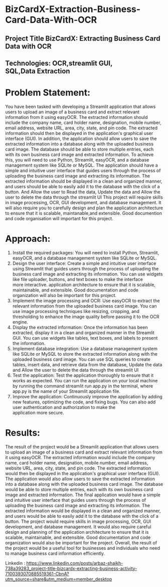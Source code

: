 # BizCardX-Extraction-Business-Card-Data-With-OCR
## Project Title BizCardX: Extracting Business Card Data with OCR

## Technologies: OCR,streamlit GUI, SQL,Data Extraction

# Problem Statement:
You have been tasked with developing a Streamlit application that allows users to
upload an image of a business card and extract relevant information from it using
easyOCR. The extracted information should include the company name, card holder
name, designation, mobile number, email address, website URL, area, city, state,
and pin code. The extracted information should then be displayed in the application's
graphical user interface (GUI).
In addition, the application should allow users to save the extracted information into
a database along with the uploaded business card image. The database should be
able to store multiple entries, each with its own business card image and extracted
information.
To achieve this, you will need to use Python, Streamlit, easyOCR, and a database
management system like SQLite or MySQL. The application should have a simple
and intuitive user interface that guides users through the process of uploading the
business card image and extracting its information. The extracted information should
be displayed in a clean and organized manner, and users should be able to easily
add it to the database with the click of a button. And Allow the user to Read the data,
Update the data and Allow the user to delete the data through the streamlit UI
This project will require skills in image processing, OCR, GUI development, and
database management. It will also require you to carefully design and plan the
application architecture to ensure that it is scalable, maintanable,and extensible.
Good documention and code organisation will important for this project.

# Approach:
1. Install the required packages: You will need to install Python, Streamlit,
easyOCR, and a database management system like SQLite or MySQL.
2. Design the user interface: Create a simple and intuitive user interface using
Streamlit that guides users through the process of uploading the business
card image and extracting its information. You can use widgets like file
uploader, buttons, and text boxes to make the interface more interactive.
application architecture to ensure that it is scalable, maintainable, and extensible.
Good documentation and code organization will also be important for this project.
3. Implement the image processing and OCR: Use easyOCR to extract the
relevant information from the uploaded business card image. You can use
image processing techniques like resizing, cropping, and thresholding to
enhance the image quality before passing it to the OCR engine.
4. Display the extracted information: Once the information has been extracted,
display it in a clean and organized manner in the Streamlit GUI. You can use
widgets like tables, text boxes, and labels to present the information.
5. Implement database integration: Use a database management system like
SQLite or MySQL to store the extracted information along with the uploaded
business card image. You can use SQL queries to create tables, insert data,
and retrieve data from the database, Update the data and Allow the user to
delete the data through the streamlit UI
6. Test the application: Test the application thoroughly to ensure that it works as
expected. You can run the application on your local machine by running the
command streamlit run app.py in the terminal, where app.py is the name of
your Streamlit application file.
7. Improve the application: Continuously improve the application by adding new
features, optimizing the code, and fixing bugs. You can also add user
authentication and authorization to make the application more secure.

# Results:
The result of the project would be a Streamlit application that allows users to upload
an image of a business card and extract relevant information from it using easyOCR.
The extracted information would include the company name, card holder name,
designation, mobile number, email address, website URL, area, city, state, and pin
code. The extracted information would then be displayed in the application's
graphical user interface (GUI). 
The application would also allow users to save the extracted information into a
database along with the uploaded business card image. The database would be able
to store multiple entries, each with its own business card image and extracted
information.
The final application would have a simple and intuitive user interface that guides
users through the process of uploading the business card image and extracting its
information. The extracted information would be displayed in a clean and organized
manner, and users would be able to easily add it to the database with the click of a
button.
The project would require skills in image processing, OCR, GUI development, and
database management. It would also require careful design and planning of the
application architecture to ensure that it is scalable, maintainable, and extensible.
Good documentation and code organization would also be important for the project.
Overall, the result of the project would be a useful tool for businesses and individuals
who need to manage business card information efficiently.

Linkedin : https://www.linkedin.com/posts/arbaz-shaikh-738a39283_project-title-bizcardx-extracting-business-activity-7100393070885519361-CbnA?utm_source=share&utm_medium=member_desktop
